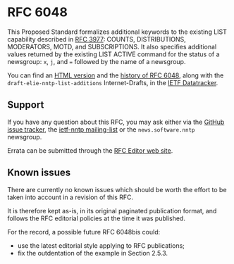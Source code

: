 # RFC 6048

This Proposed Standard formalizes additional keywords
to the existing LIST capability described in [RFC
3977](https://datatracker.ietf.org/doc/html/rfc3977#section-7.6): COUNTS,
DISTRIBUTIONS, MODERATORS, MOTD, and SUBSCRIPTIONS.  It also specifies
additional values returned by the existing LIST ACTIVE command for the status
of a newsgroup: `x`, `j`, and `=` followed by the name of a newsgroup.

You can find an [HTML
version](https://datatracker.ietf.org/doc/html/rfc6048/) and the [history
of RFC 6048](https://datatracker.ietf.org/doc/rfc6048/history/), along
with the `draft-elie-nntp-list-additions` Internet-Drafts, in the [IETF
Datatracker](https://datatracker.ietf.org/doc/rfc6048/).

## Support

If you have any question about this RFC, you may ask either via the
[GitHub issue tracker](https://github.com/Julien-Elie/ietf-work/issues), the
[ietf-nntp mailing-list](https://lists.eyrie.org/mailman/listinfo/ietf-nntp)
or the `news.software.nntp` newsgroup.

Errata can be submitted through the [RFC Editor web
site](https://www.rfc-editor.org/errata.php).

## Known issues

There are currently no known issues which should be worth the effort to be
taken into account in a revision of this RFC.

It is therefore kept as-is, in its original paginated publication format, and
follows the RFC editorial policies at the time it was published.

For the record, a possible future RFC 6048bis could:
- use the latest editorial style applying to RFC publications;
- fix the outdentation of the example in Section 2.5.3.
